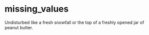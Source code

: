 # missing_values

Undisturbed like a fresh snowfall or the top of a freshly opened jar of peanut butter.
